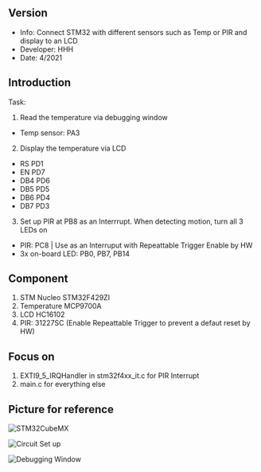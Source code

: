 
## Version
* Info: Connect STM32 with different sensors such as Temp or PIR and display to an LCD
* Developer: HHH
* Date: 4/2021

## Introduction
Task:
1. Read the temperature via debugging window
* Temp sensor: PA3
2. Display the temperature via LCD
* RS	PD1
* EN	PD7
* DB4	PD6
* DB5	PD5
* DB6	PD4
* DB7	PD3
3. Set up PIR at PB8 as an Interrrupt. When detecting motion, turn all 3 LEDs on
* PIR: PC8 | Use as an Interruput with Repeattable Trigger Enable by HW
* 3x on-board LED: PB0, PB7, PB14
		
## Component
1. STM Nucleo STM32F429ZI
2. Temperature MCP9700A
3. LCD HC16102
4. PIR: 31227SC (Enable Repeattable Trigger to prevent a defaut reset by HW)

## Focus on
1. EXTI9_5_IRQHandler in stm32f4xx_it.c for PIR Interrupt
2. main.c for everything else

## Picture for reference
![STM32CubeMX](https://github.com/HHH-01/STM32/blob/f028fc426ff353cd08ee4fa8f19110355a3476b8/Images/STM32CubeMx.PNG)

![Circuit Set up](https://github.com/HHH-01/STM32/blob/f028fc426ff353cd08ee4fa8f19110355a3476b8/Images/Circuit.jpg)

![Debugging Window](https://github.com/HHH-01/STM32/blob/63101e5e8e58ca9a7d79cf8a742d6c34a3291a6b/Images/DebuggingWindow.PNG)
